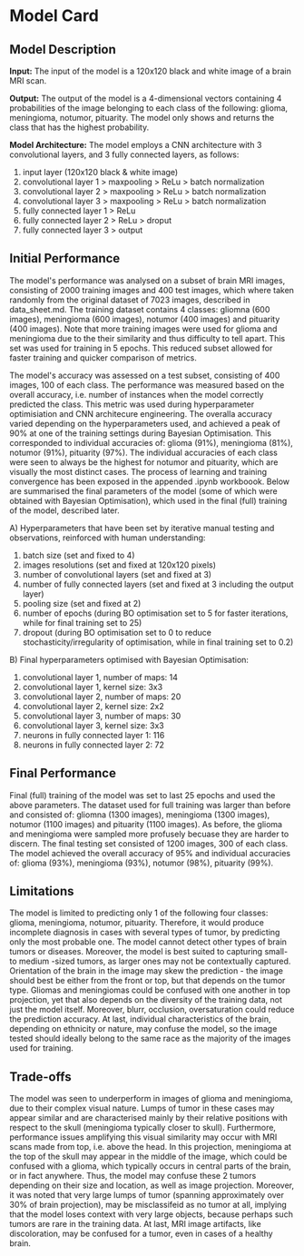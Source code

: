 # Model Card


## Model Description

**Input:** The input of the model is a 120x120 black and white image of a brain MRI scan.

**Output:** The output of the model is a 4-dimensional vectors containing 4 probabilities of the image belonging to each class of the following: glioma, meningioma, notumor, pituarity. The model only shows and returns the class that has the highest probability.

**Model Architecture:** The model employs a CNN architecture with 3 convolutional layers, and 3 fully connected layers, as follows:
1) input layer (120x120 black & white image)
2) convolutional layer 1 > maxpooling > ReLu > batch normalization
3) convolutional layer 2 > maxpooling > ReLu > batch normalization
4) convolutional layer 3 > maxpooling > ReLu > batch normalization
5) fully connected layer 1 > ReLu
6) fully connected layer 2 > ReLu > droput
7) fully connected layer 3 > output

## Initial Performance

The model's performance was analysed on a subset of brain MRI images, consisting of 2000 training images and 400 test images, which where taken randomly from the original dataset of 7023 images, described in data_sheet.md. The training dataset contains 4 classes: gliomna (600 images), meningioma (600 images), notumor (400 images) and pituarity (400 images). Note that more training images were used for glioma and meningioma due to the their similarity and thus difficulty to tell apart. This set was used for training in 5 epochs. This reduced subset allowed for faster training and quicker comparison of metrics.

The model's accuracy was assessed on a test subset, consisting of 400 images, 100 of each class. The performance was measured based on the overall accuracy, i.e. number of instances when the model correctly predicted the class. This metric was used during hyperparameter optimisiation and CNN architecure engineering. The overalla accuracy varied depending on the hyperparameters used, and achieved a peak of 90% at one of the training settings during Bayesian Optimisation. This corresponded to individual accuracies of: glioma (91%), meningioma (81%), notumor (91%), pituarity (97%). The individual accuracies of each class were seen to always be the highest for notumor and pituarity, which are visually the most distinct cases. The process of learning and training convergence has been exposed in the appended .ipynb workboook. Below are summarised the final parameters of the model (some of which were obtained with Bayesian Optimisation), which used in the final (full) training of the model, described later.

A) Hyperparameters that have been set by iterative manual testing and observations, reinforced with human understanding:
1) batch size (set and fixed to 4)
2) images resolutions (set and fixed at 120x120 pixels)
3) number of convolutional layers (set and fixed at 3)
4) number of fully connected layers (set and fixed at 3 including the output layer)
5) pooling size (set and fixed at 2)
6) number of epochs (during BO optimisation set to 5 for faster iterations, while for final training set to 25)
7) dropout (during BO optimisation set to 0 to reduce stochasticity/irregularity of optimisation, while in final training set to 0.2)

B) Final hyperparameters optimised with Bayesian Optimisation:
1) convolutional layer 1, number of maps: 14
2) convolutional layer 1, kernel size: 3x3
3) convolutional layer 2, number of maps: 20
4) convolutional layer 2, kernel size: 2x2
5) convolutional layer 3, number of maps: 30
6) convolutional layer 3, kernel size: 3x3
7) neurons in fully connected layer 1: 116
8) neurons in fully connected layer 2: 72

## Final Performance

Final (full) training of the model was set to last 25 epochs and used the above parameters. The dataset used for full training was larger than before and consisted of: gliomna (1300 images), meningioma (1300 images), notumor (1100 images) and pituarity (1100 images). As before, the glioma and meningioma were sampled more profusely becuase they are harder to discern. The final testing set consisted of 1200 images, 300 of each class. The model achieved the overall accuracy of 95% and individual accuracies of: glioma (93%), meningioma (93%), notumor (98%), pituarity (99%).

## Limitations

The model is limited to predicting only 1 of the following four classes: glioma, meningioma, notumor, pituarity. Therefore, it would produce incomplete diagnosis in cases with several types of tumor, by predicting only the most probable one. The model cannot detect other types of brain tumors or diseases. Moreover, the model is best suited to capturing small- to medium -sized tumors, as larger ones may not be contextually captured. Orientation of the brain in the image may skew the prediction - the image should best be either from the front or top, but that depends on the tumor type. Gliomas and meningiomas could be confused with one another in top projection, yet that also depends on the diversity of the training data, not just the model itself. Moreover, blurr, occlusion, oversaturation could reduce the prediction accuracy. At last, individual characteristics of the brain, depending on ethnicity or nature, may confuse the model, so the image tested should ideally belong to the same race as the majority of the images used for training.

## Trade-offs

The model was seen to underperform in images of glioma and meningioma, due to their complex visual nature. Lumps of tumor in these cases may appear similar and are characterised mainly by their relative positions with respect to the skull (meningioma typically closer to skull). Furthermore, performance issues amplifying this visual similarity may occur with MRI scans made from top, i.e. above the head. In this projection, meningioma at the top of the skull may appear in the middle of the image, which could be confused with a glioma, which typically occurs in central parts of the brain, or in fact anywhere. Thus, the model may confuse these 2 tumors depending on their size and location, as well as image projection. Moreover, it was noted that very large lumps of tumor (spanning approximately over 30% of brain projection), may be misclassifeid as no tumor at all, implying that the model loses context with very large objects, because perhaps such tumors are rare in the training data. At last, MRI image artifacts, like discoloration, may be confused for a tumor, even in cases of a healthy brain.
